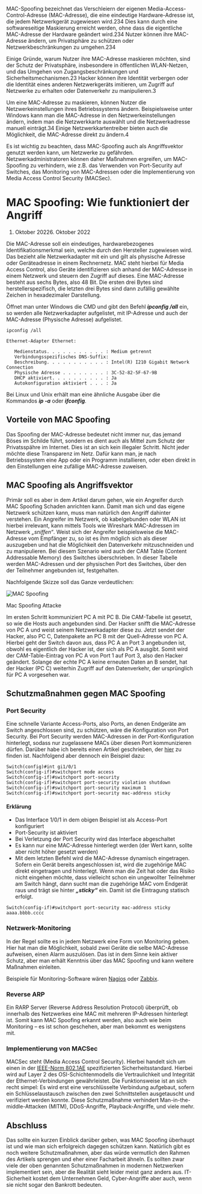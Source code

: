 

MAC-Spoofing bezeichnet das Verschleiern der eigenen Media-Access-Control-Adresse (MAC-Adresse), die eine eindeutige Hardware-Adresse ist, die jedem Netzwerkgerät zugewiesen wird.234 Dies kann durch eine softwareseitige Maskierung erreicht werden, ohne dass die eigentliche MAC-Adresse der Hardware geändert wird.234 Nutzer können ihre MAC-Adresse ändern, um Privatsphäre zu schützen oder Netzwerkbeschränkungen zu umgehen.234

Einige Gründe, warum Nutzer ihre MAC-Adresse maskieren möchten, sind der Schutz der Privatsphäre, insbesondere in öffentlichen WLAN-Netzen, und das Umgehen von Zugangsbeschränkungen und Sicherheitsmechanismen.23 Hacker können ihre Identität verbergen oder die Identität eines anderen Netzwerkgeräts imitieren, um Zugriff auf Netzwerke zu erhalten oder Datenverkehr zu manipulieren.3

Um eine MAC-Adresse zu maskieren, können Nutzer die Netzwerkeinstellungen ihres Betriebssystems ändern. Beispielsweise unter Windows kann man die MAC-Adresse in den Netzwerkeinstellungen ändern, indem man die Netzwerkkarte auswählt und die Netzwerkadresse manuell einträgt.34 Einige Netzwerkkartentreiber bieten auch die Möglichkeit, die MAC-Adresse direkt zu ändern.4

Es ist wichtig zu beachten, dass MAC-Spoofing auch als Angriffsvektor genutzt werden kann, um Netzwerke zu gefährden. Netzwerkadministratoren können daher Maßnahmen ergreifen, um MAC-Spoofing zu verhindern, wie z.B. das Verwenden von Port-Security auf Switches, das Monitoring von MAC-Adressen oder die Implementierung von Media Access Control Security (MACSec).





# MAC Spoofing: Wie funktioniert der Angriff

1. Oktober 20226. Oktober 2022

Die MAC-Adresse soll ein eindeutiges, hardwarebezogenes Identifikationsmerkmal sein, welche durch den Hersteller zugewiesen wird. Das bezieht alle Netzwerkadapter mit ein und gilt als physische Adresse oder Geräteadresse in einem Rechnernetz. MAC steht hierbei für Media Access Control, also Geräte identifizieren sich anhand der MAC-Adresse in einem Netzwerk und steuern den Zugriff auf dieses. Eine MAC-Adresse besteht aus sechs Bytes, also 48 Bit. Die ersten drei Bytes sind herstellerspezifisch, die letzten drei Bytes sind dann zufällig gewählte Zeichen in hexadezimaler Darstellung.

Öffnet man unter Windows die CMD und gibt den Befehl **_ipconfig /all_** ein, so werden alle Netzwerkadapter aufgelistet, mit IP-Adresse und auch der MAC-Adresse (Physische Adresse) aufgelistet.

```
ipconfig /all

Ethernet-Adapter Ethernet:

   Medienstatus. . . . . . . . . . . : Medium getrennt
   Verbindungsspezifisches DNS-Suffix:
   Beschreibung. . . . . . . . . . . : Intel(R) I210 Gigabit Network Connection
   Physische Adresse . . . . . . . . : 3C-52-82-5F-67-9B
   DHCP aktiviert. . . . . . . . . . : Ja
   Autokonfiguration aktiviert . . . : Ja
```

Bei Linux und Unix erhält man eine ähnliche Ausgabe über die Kommandos _**ip -a**_ oder _**ifconfig**_.

## Vorteile von MAC Spoofing

Das Spoofing der MAC-Adresse bedeutet nicht immer nur, das jemand Böses im Schilde führt, sondern es dient auch als Mittel zum Schutz der Privatsspähre im Internet. Dies ist an sich kein illegaler Schritt. Nicht jeder möchte diese Transparenz im Netz. Dafür kann man, je nach Betriebssystem eine App oder ein Programm installieren, oder eben direkt in den Einstellungen eine zufällige MAC-Adresse zuweisen.

## MAC Spoofing als Angriffsvektor

Primär soll es aber in dem Artikel darum gehen, wie ein Angreifer durch MAC Spoofing Schaden anrichten kann. Damit man sich und das eigene Netzwerk schützen kann, muss man natürlich den Angriff dahinter verstehen. Ein Angreifer im Netzwerk, ob kabelgebunden oder WLAN ist hierbei irrelevant, kann mittels Tools wie Wireshark MAC-Adressen im Netzwerk _„sniffen“_. Weist sich der Angreifer beispielsweise die MAC-Adresse vom Empfänger zu, so ist es ihm möglich sich als dieser auszugeben und hat die Möglichkeit den Datenverkehr mitzuschneiden und zu manipulieren. Bei diesem Szenario wird auch der CAM Table (Content Addressable Memory) des Switches überschrieben. In dieser Tabelle werden MAC-Adressen und der physischen Port des Switches, über den der Teilnehmer angebunden ist, festgehalten.

Nachfolgende Skizze soll das Ganze verdeutlichen:

![MAC Spoofing](https://byte-sized.de/wp-content/uploads/2022/10/mac-spoofing.png)

Mac Spoofing Attacke

Im ersten Schritt kommuniziert PC A mit PC B. Die CAM-Tabelle ist gesetzt, so wie die Hosts auch angebunden sind. Der Hacker snifft die MAC-Adresse von PC A und weist seinem Netzwerkadapter diese zu. Jetzt sendet der Hacker, also PC C, Datenpakete an PC B mit der Quell-Adresse von PC A. Hierbei geht der Switch davon aus, dass PC A an Port 3 angebunden ist, obwohl es eigentlich der Hacker ist, der sich als PC A ausgibt. Somit wird der CAM-Table-Eintrag von PC A von Port 1 auf Port 3, also den Hacker geändert. Solange der echte PC A keine erneuten Daten an B sendet, hat der Hacker (PC C) weiterhin Zugriff auf den Datenverkehr, der ursprünglich für PC A vorgesehen war.

## Schutzmaßnahmen gegen MAC Spoofing

### Port Security

Eine schnelle Variante Access-Ports, also Ports, an denen Endgeräte am Switch angeschlossen sind, zu schützen, wäre die Konfiguration von Port Security. Bei Port Security werden MAC-Adressen in der Port-Konfiguration hinterlegt, sodass nur zugelassene MACs über diesen Port kommunizieren dürfen. Darüber habe ich bereits einen Artikel geschrieben, der [hier](https://byte-sized.de/netzwerk/wie-konfiguriert-man-port-security/) zu finden ist. Nachfolgend aber dennoch ein Beispiel dazu:

```
Switch(config)#int gi1/0/1
Switch(config-if)#switchport mode access
Switch(config-if)#switchport port-security
Switch(config-if)#switchport port-security violation shutdown
Switch(config-if)#switchport port-security maximum 1
Switch(config-if)#switchport port-security mac-address sticky
```

#### Erklärung

- Das Interface 1/0/1 in dem obigen Beispiel ist als Access-Port konfiguriert
- Port-Security ist aktiviert
- Bei Verletzung der Port Security wird das Interface abgeschaltet
- Es kann nur eine MAC-Adresse hinterlegt werden (der Wert kann, sollte aber nicht höher gesetzt werden)
- Mit dem letzten Befehl wird die MAC-Adresse dynamisch eingetragen. Sofern ein Gerät bereits angeschlossen ist, wird die zugehörige MAC direkt eingetragen und hinterlegt. Wenn man die Zeit hat oder das Risiko nicht eingehen möchte, dass vielleicht schon ein ungewollter Teilnehmer am Switch hängt, dann sucht man die zugehörige MAC vom Endgerät raus und trägt sie hinter **_„sticky“_** ein. Damit ist die Eintragung statisch erfolgt.

```
Switch(config-if)#switchport port-security mac-address sticky aaaa.bbbb.cccc
```

### Netzwerk-Monitoring

In der Regel sollte es in jedem Netzwerk eine Form von Monitoring geben. Hier hat man die Möglichkeit, sobald zwei Geräte die selbe MAC-Adresse aufweisen, einen Alarm auszulösen. Das ist in dem Sinne kein aktiver Schutz, aber man erhält Kenntnis über das MAC Spoofing und kann weitere Maßnahmen einleiten.

Beispiele für Monitoring-Software wären [Nagios](https://www.nagios.com/) oder [Zabbix](https://www.zabbix.com/).

### Reverse ARP

Ein RARP Server (Reverse Address Resolution Protocol) überprüft, ob innerhalb des Netzwerkes eine MAC mit mehreren IP-Adressen hinterlegt ist. Somit kann MAC Spoofing erkannt werden, also auch wie beim Monitoring – es ist schon geschehen, aber man bekommt es wenigstens mit.

### Implementierung von MACSec

MACSec steht (Media Access Control Security). Hierbei handelt sich um einen in der [IEEE-Norm 802.1AE](https://1.ieee802.org/security/802-1ae/) spezifizierten Sicherheitsstandard. Hierbei wird auf Layer 2 des OSI-Schichtenmodells die Vertraulichkeit und Integrität der Ethernet-Verbindungen gewährleistet. Die Funktionsweise ist an sich recht simpel: Es wird erst eine verschlüsselte Verbindung aufgebaut, sofern ein Schlüsselaustausch zwischen den zwei Schnittstellen ausgetauscht und verifiziert werden konnte. Diese Schutzmaßnahme verhindert Man-in-the-middle-Attacken (MITM), DDoS-Angriffe, Playback-Angriffe, und viele mehr.

## Abschluss

Das sollte ein kurzen Einblick darüber geben, was MAC Spoofing überhaupt ist und wie man sich erfolgreich dagegen schützen kann. Natürlich gibt es noch weitere Schutzmaßnahmen, aber das würde vermutlich den Rahmen des Artikels sprengen und eher einer Facharbeit ähneln. Es sollten zwar viele der oben genannten Schutzmaßnahmen in modernen Netzwerken implementiert sein, aber die Realität sieht leider meist ganz anders aus. IT-Sicherheit kostet dem Unternehmen Geld, Cyber-Angriffe aber auch, wenn sie nicht sogar den Bankrott bedeuten.